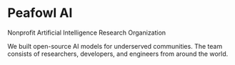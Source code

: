 # Peafowl AI

Nonprofit Artificial Intelligence Research Organization

We built open-source AI models for underserved communities. The team consists of researchers, developers, and engineers from around the world.
